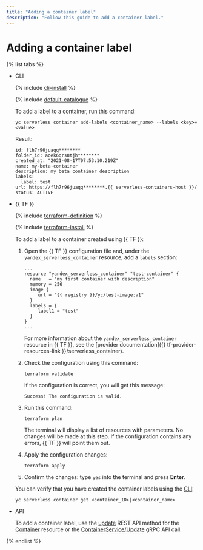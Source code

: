 ```yaml
---
title: "Adding a container label"
description: "Follow this guide to add a container label."
---
```


# Adding a container label

{% list tabs %}

- CLI

   {% include [cli-install](../../_includes/cli-install.md) %}

   {% include [default-catalogue](../../_includes/default-catalogue.md) %}

   To add a label to a container, run this command:

   ```
   yc serverless container add-labels <container_name> --labels <key>=<value>
   ```

   Result:

   ```
   id: flh7r96juaqq********
   folder_id: aoek6qrs8tjh********
   created_at: "2021-08-17T07:53:10.219Z"
   name: my-beta-container
   description: my beta container description
   labels:
     label: test
   url: https://flh7r96juaqq********.{{ serverless-containers-host }}/
   status: ACTIVE
   ```

- {{ TF }}

   {% include [terraform-definition](../../_tutorials/terraform-definition.md) %}

   {% include [terraform-install](../../_includes/terraform-install.md) %}

   To add a label to a container created using {{ TF }}:

   1. Open the {{ TF }} configuration file and, under the `yandex_serverless_container` resource, add a `labels` section:

      ```hcl
      ...
      resource "yandex_serverless_container" "test-container" {
        name   = "my first container with description"
        memory = 256
        image {
           url = "{{ registry }}/yc/test-image:v1"
        }
        labels = {
           label1 = "test"
        }
      }
      ...
      ```

      For more information about the `yandex_serverless_container` resource in {{ TF }}, see the [provider documentation]({{ tf-provider-resources-link }}/serverless_container).

   1. Check the configuration using this command:
      ```
      terraform validate
      ```

      If the configuration is correct, you will get this message:

      ```
      Success! The configuration is valid.
      ```

   1. Run this command:
      ```
      terraform plan
      ```

      The terminal will display a list of resources with parameters. No changes will be made at this step. If the configuration contains any errors, {{ TF }} will point them out.

   1. Apply the configuration changes:
      ```
      terraform apply
      ```

   1. Confirm the changes: type `yes` into the terminal and press **Enter**.

   You can verify that you have created the container labels using the [CLI](../../cli/):

   ```
   yc serverless container get <container_ID>|<container_name>
   ```

- API

   To add a container label, use the [update](../containers/api-ref/Container/update.md) REST API method for the [Container](../containers/api-ref/Container/index.md) resource or the [ContainerService/Update](../containers/api-ref/grpc/container_service.md#Update) gRPC API call.

{% endlist %}
